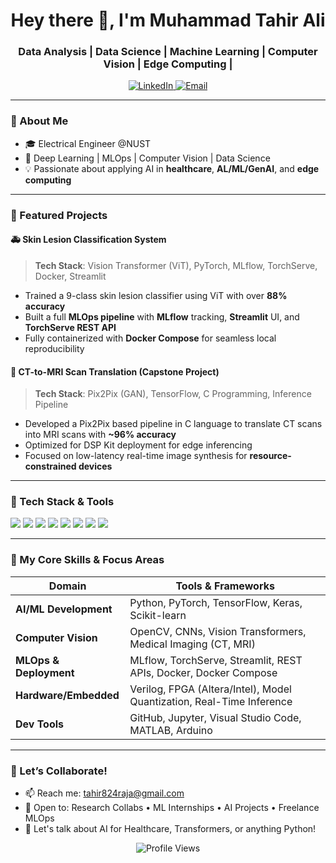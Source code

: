 <h1 align="center">Hey there 👋, I'm Muhammad Tahir Ali</h1>
<h3 align="center">Data Analysis | Data Science | Machine Learning | Computer Vision | Edge Computing |</h3>

<p align="center">
  <a href="https://www.linkedin.com/in/muhammad-tahir-ali-b6256920a/" target="_blank">
    <img src="https://img.shields.io/badge/LinkedIn-blue?style=for-the-badge&logo=linkedin&logoColor=white" alt="LinkedIn"/>
  </a>
  <a href="mailto:tahir824raja@gmail.com">
    <img src="https://img.shields.io/badge/Gmail-D14836?style=for-the-badge&logo=gmail&logoColor=white" alt="Email"/>
  </a>
</p>

---

### 🧠 About Me

- 🎓 Electrical Engineer @NUST 
- 🧠 Deep Learning | MLOps | Computer Vision | Data Science
- 💡 Passionate about applying AI in **healthcare**, **AL/ML/GenAI**, and **edge computing**

---

### 🔭 Featured Projects

#### 🚑 Skin Lesion Classification System 
> **Tech Stack**: Vision Transformer (ViT), PyTorch, MLflow, TorchServe, Docker, Streamlit  
- Trained a 9-class skin lesion classifier using ViT with over **88% accuracy**
- Built a full **MLOps pipeline** with **MLflow** tracking, **Streamlit** UI, and **TorchServe REST API**
- Fully containerized with **Docker Compose** for seamless local reproducibility  

#### 🧠 CT-to-MRI Scan Translation (Capstone Project)
> **Tech Stack**: Pix2Pix (GAN), TensorFlow, C Programming, Inference Pipeline  
- Developed a Pix2Pix based pipeline in C language to translate CT scans into MRI scans with **~96% accuracy**  
- Optimized for DSP Kit deployment for edge inferencing  
- Focused on low-latency real-time image synthesis for **resource-constrained devices**

---

### 🧠 Tech Stack & Tools

<p align="left">
  <img src="https://img.shields.io/badge/Python-3776AB?style=for-the-badge&logo=python&logoColor=white"/>
  <img src="https://img.shields.io/badge/TensorFlow-FF6F00?style=for-the-badge&logo=tensorflow&logoColor=white"/>
  <img src="https://img.shields.io/badge/Keras-D00000?style=for-the-badge&logo=keras&logoColor=white"/>
  <img src="https://img.shields.io/badge/OpenCV-27338e?style=for-the-badge&logo=opencv&logoColor=white"/>
  <img src="https://img.shields.io/badge/Verilog-008080?style=for-the-badge"/>
  <img src="https://img.shields.io/badge/FPGA-Altera-blue?style=for-the-badge"/>
  <img src="https://img.shields.io/badge/MATLAB-0076A8?style=for-the-badge&logo=mathworks&logoColor=white"/>
  <img src="https://img.shields.io/badge/GitHub-181717?style=for-the-badge&logo=github&logoColor=white"/>
</p>

---

### 🧠 My Core Skills & Focus Areas

| Domain                  | Tools & Frameworks                                                                 |
|------------------------|-------------------------------------------------------------------------------------|
| **AI/ML Development**  | Python, PyTorch, TensorFlow, Keras, Scikit-learn                                   |
| **Computer Vision**     | OpenCV, CNNs, Vision Transformers, Medical Imaging (CT, MRI)                       |
| **MLOps & Deployment** | MLflow, TorchServe, Streamlit, REST APIs, Docker, Docker Compose                   |
| **Hardware/Embedded**  | Verilog, FPGA (Altera/Intel), Model Quantization, Real-Time Inference              |
| **Dev Tools**          | GitHub, Jupyter, Visual Studio Code, MATLAB, Arduino                               |

---


### 🤝 Let’s Collaborate!

- 📫 Reach me: tahir824raja@gmail.com  
- 💼 Open to: Research Collabs • ML Internships • AI Projects • Freelance MLOps  
- 💬 Let's talk about AI for Healthcare, Transformers, or anything Python!

<p align="center">
  <img src="https://komarev.com/ghpvc/?username=Muhammad-Tahir-Ali&label=Profile%20Views&color=blue&style=flat-square" alt="Profile Views"/>
</p>
